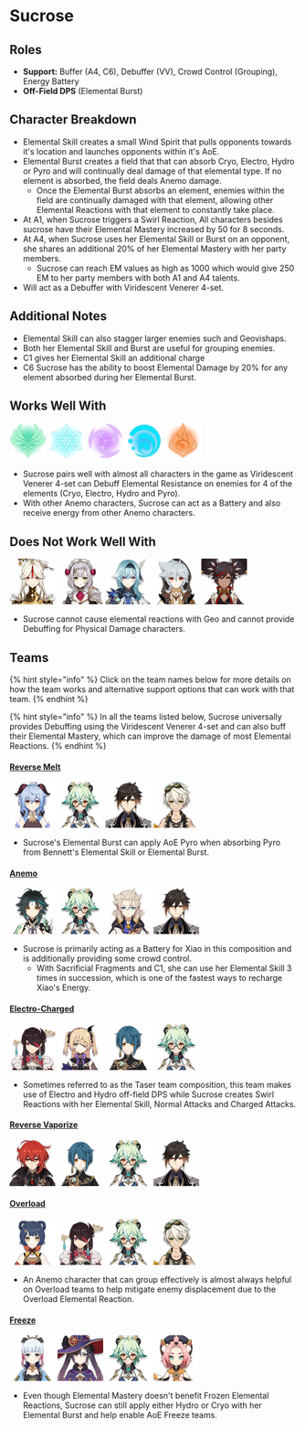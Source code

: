 # Sucrose

## Roles

* **Support:** Buffer \(A4, C6\), Debuffer \(VV\), Crowd Control \(Grouping\), Energy Battery
* **Off-Field DPS** \(Elemental Burst\)

## Character Breakdown

* Elemental Skill creates a small Wind Spirit that pulls opponents towards it's location and launches opponents within it's AoE.
* Elemental Burst creates a field that that can absorb Cryo, Electro, Hydro or Pyro and will continually deal damage of that elemental type. If no element is absorbed, the field deals Anemo damage.
  * Once the Elemental Burst absorbs an element, enemies within the field are continually damaged with that element, allowing other Elemental Reactions with that element to constantly take place.
* At A1, when Sucrose triggers a Swirl Reaction, All characters besides sucrose have their Elemental Mastery increased by 50 for 8 seconds.
* At A4, when Sucrose uses her Elemental Skill or Burst on an opponent, she shares an additional 20% of her Elemental Mastery with her party members.
  * Sucrose can reach EM values as high as 1000 which would give 250 EM to her party members with both A1 and A4 talents.
* Will act as a Debuffer with Viridescent Venerer 4-set.

## **Additional Notes**

* Elemental Skill can also stagger larger enemies such and Geovishaps.
* Both her Elemental Skill and Burst are useful for grouping enemies.
* C1 gives her Elemental Skill an additional charge
* C6 Sucrose has the ability to boost Elemental Damage by 20% for any element absorbed during her Elemental Burst.

## Works Well With

  ![](../../.gitbook/assets/element_anemo.webp) ![](../../.gitbook/assets/element_cryo.webp) ![](../../.gitbook/assets/element_electro.webp) ![](../../.gitbook/assets/element_hydro.webp) ![](../../.gitbook/assets/element_pyro.webp) 

* Sucrose pairs well with almost all characters in the game as Viridescent Venerer 4-set can Debuff Elemental Resistance on enemies for 4 of the elements \(Cryo, Electro, Hydro and Pyro\).
* With other Anemo characters, Sucrose can act as a Battery and also receive energy from other Anemo characters.

## Does Not Work Well With

 ![](../../.gitbook/assets/ui_avataricon_ningguang.png) ![](../../.gitbook/assets/ui_avataricon_noelle.png) ![](../../.gitbook/assets/ui_avataricon_eula.png) ![](../../.gitbook/assets/ui_avataricon_razor.png) ![](../../.gitbook/assets/ui_avataricon_xinyan.png) 

* Sucrose cannot cause elemental reactions with Geo and cannot provide Debuffing for Physical Damage characters.

## Teams

{% hint style="info" %}
Click on the team names below for more details on how the team works and alternative support options that can work with that team.
{% endhint %}

{% hint style="info" %}
In all the teams listed below, Sucrose universally provides Debuffing using the Viridescent Venerer 4-set and can also buff their Elemental Mastery, which can improve the damage of most Elemental Reactions.
{% endhint %}

#### [Reverse Melt](../../teams/reverse-melt.md)

![](../../.gitbook/assets/ui_avataricon_ganyu.png) ![](../../.gitbook/assets/ui_avataricon_sucrose.png) ![](../../.gitbook/assets/ui_avataricon_zhongli.png) ![](../../.gitbook/assets/ui_avataricon_bennett.png) 

* Sucrose's Elemental Burst can apply AoE Pyro when absorbing Pyro from Bennett's Elemental Skill or Elemental Burst.

#### [Anemo](./)

![](../../.gitbook/assets/ui_avataricon_xiao.png) ![](../../.gitbook/assets/ui_avataricon_sucrose.png) ![](../../.gitbook/assets/ui_avataricon_albedo.png) ![](../../.gitbook/assets/ui_avataricon_zhongli.png) 

* Sucrose is primarily acting as a Battery for Xiao in this composition and is additionally providing some crowd control.
  * With Sacrificial Fragments and C1, she can use her Elemental Skill 3 times in succession, which is one of the fastest ways to recharge Xiao's Energy.

#### [Electro-Charged](../../teams/electro-charged.md)

![](../../.gitbook/assets/ui_avataricon_beidou.png) ![](../../.gitbook/assets/ui_avataricon_fischl.png) ![](../../.gitbook/assets/ui_avataricon_xingqiu.png) ![](../../.gitbook/assets/ui_avataricon_sucrose.png) 

* Sometimes referred to as the Taser team composition, this team makes use of Electro and Hydro off-field DPS while Sucrose creates Swirl Reactions with her Elemental Skill, Normal Attacks and Charged Attacks.

#### [Reverse Vaporize](../../teams/reverse-vaporize.md)

![](../../.gitbook/assets/ui_avataricon_diluc.png) ![](../../.gitbook/assets/ui_avataricon_xingqiu.png) ![](../../.gitbook/assets/ui_avataricon_sucrose.png) ![](../../.gitbook/assets/ui_avataricon_zhongli.png) 

#### [Overload](../../teams/overload.md)

![](../../.gitbook/assets/ui_avataricon_xiangling.png) ![](../../.gitbook/assets/ui_avataricon_beidou.png) ![](../../.gitbook/assets/ui_avataricon_sucrose.png) ![](../../.gitbook/assets/ui_avataricon_bennett.png) 

* An Anemo character that can group effectively is almost always helpful on Overload teams to help mitigate enemy displacement due to the Overload Elemental Reaction.

#### [Freeze](../../teams/freeze.md)

![](../../.gitbook/assets/ui_avataricon_ayaka.png) ![](../../.gitbook/assets/ui_avataricon_mona.png) ![](../../.gitbook/assets/ui_avataricon_sucrose.png) ![](../../.gitbook/assets/ui_avataricon_diona.png) 

* Even though Elemental Mastery doesn't benefit Frozen Elemental Reactions, Sucrose can still apply either Hydro or Cryo with her Elemental Burst and help enable AoE Freeze teams.

